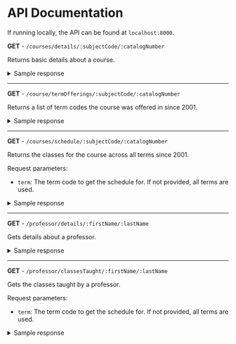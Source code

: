 # API Documentation

If running locally, the API can be found at `localhost:8000`.

**GET** - `/courses/details/:subjectCode/:catalogNumber`

 Returns basic details about a course.

<details>
 <summary>Sample response</summary>

 ```json
{
	"data": {
		"_id": "6125db161ef9a7fe0db78317",
		"courseId": "006915",
		"associatedAcademicCareer": "UG",
		"associatedAcademicGroupCode": "MAT",
		"associatedAcademicOrgCode": "MATHDEAN",
		"subjectCode": "MATH",
		"catalogNumber": "239",
		"title": "Introduction to Combinatorics",
		"descriptionAbbreviated": "Intro to Combinatorics",
		"description": "Introduction to graph theory: colourings, matchings, connectivity, planarity. Introduction to combinatorial analysis: generating series, recurrence relations, binary strings, plane trees. [Note: Offered: F,W,S]",
		"gradingBasis": "NUM",
		"courseComponentCode": "LEC",
		"enrollConsentCode": "N",
		"enrollConsentDescription": "No Consent Required",
		"dropConsentCode": "N",
		"dropConsentDescription": "No Consent Required",
		"prerequisitesAsString": "((MATH106 with a grade of at least 70% or MATH136 or MATH146) and (MATH135 with a grade of at least 60% or MATH145)) or level at least 2A Software Engineering; Honours Mathematics students only.",
		"antirequisites": [
			{
				"subjectCode": "CO",
				"catalogNumber": "220"
			},
			{
				"subjectCode": "MATH",
				"catalogNumber": "229"
			},
			{
				"subjectCode": "MATH",
				"catalogNumber": "249"
			}
		],
		"postrequisites": [
			{
				"subjectCode": "CM",
				"catalogNumber": "339"
			},
			{
				"subjectCode": "CM",
				"catalogNumber": "441"
			},
			...
		],
		"liked": 0.7729083665338645,
		"easy": 0.25818639798488663,
		"useful": 0.8348101265822785,
		"filled_count": 502,
		"comment_count": 109,
		"__typename": "aggregate_course_rating"
	}
}
```
</details>

---

**GET** - `/course/termOfferings/:subjectCode/:catalogNumber`

Returns a list of term codes the course was offered in since 2001.

  <details>
  <summary>Sample response</summary>

  ```json
  {
    terms: ["1229", "1219", "1209", ...]
  }
  ```

  </details>

---

**GET** - `/courses/schedule/:subjectCode/:catalogNumber`

Returns the classes for the course across all terms since 2001.

Request parameters:
- `term`: The term code to get the schedule for.
If not provided, all terms are used.


<details>
<summary>Sample response</summary>

  ```json
  {
	"classes": [
		{
			"_id": "62a53c68e64962b74cb2ec4e",
			"term": "1219",
			"level": "UG",
			"dateUpdated": "2022-06-12T01:07:51.876Z",
			"subjectCode": "MATH",
			"catalogNumber": "245",
			"units": "0.5",
			"title": "Linear Algebra 2 (Adv Level)",
			"classNumber": "6161",
			"section": {
				"_id": "62a7e069a6ea312fcc2706cf",
				"type": "LEC",
				"num": "001"
			},
			"campusLocation": {
				"_id": "62a7e069a6ea312fcc2706d0",
				"first": "ONLN",
				"second": "ONLINE"
			},
			"enrolCap": 100,
			"enrolTotal": 26,
			"time": null,
			"buildingCode": "",
			"roomNumber": "",
			"instructor": "New,Stephen"
		},
    ...
	]
}
```
</details>


---
**GET** - `/professor/details/:firstName/:lastName`

Gets details about a professor.

<details>
<summary>Sample response</summary>

```json
{
	"data": {
		"name": "Brad Lushman",
		...
		"rating": {
			"liked": 0.9198858570177534,
			"clear": 0.9638364779874213,
			"engaging": 0.870253164556962,
			"filled_count": 160,
			"comment_count": 101,
			"__typename": "aggregate_prof_rating"
		}
	}
}
```
</details>

---

**GET** - `/professor/classesTaught/:firstName/:lastName`

Gets the classes taught by a professor.

Request parameters:
- `term`: The term code to get the schedule for.
If not provided, all terms are used.

<details>
<summary>Sample response</summary>

```json
  {
	"classes": [
		{
			"_id": "62a53c68e64962b74cb2ec4e",
			"term": "1219",
			"level": "UG",
			"dateUpdated": "2022-06-12T01:07:51.876Z",
			"subjectCode": "MATH",
			"catalogNumber": "245",
			"units": "0.5",
			"title": "Linear Algebra 2 (Adv Level)",
			"classNumber": "6161",
			"section": {
				"_id": "62a7e069a6ea312fcc2706cf",
				"type": "LEC",
				"num": "001"
			},
			"campusLocation": {
				"_id": "62a7e069a6ea312fcc2706d0",
				"first": "ONLN",
				"second": "ONLINE"
			},
			"enrolCap": 100,
			"enrolTotal": 26,
			"time": null,
			"buildingCode": "",
			"roomNumber": "",
			"instructor": "New,Stephen"
		},
    ...
	]
}
```
</details>

